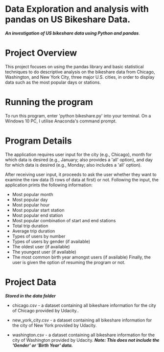 # Data Exploration and analysis with pandas on US Bikeshare Data.
***An investigation of US bikeshare data using Python and pandas***.

# Project Overview
This project focuses on using the pandas library and basic statistical techniques to do descriptive analysis on the bikeshare data from Chicago, Washington, and New York City, three major U.S. cities, in order to display data such as the most popular days or stations.
# Running the program
To run this program, enter 'python bikeshare.py' into your terminal. On a Windows 10 PC, I utilise Anaconda's command prompt.
# Program Details
The application requires user input for the city (e.g., Chicago), month for which data is desired (e.g., January; also provides a 'all' option), and day for which data is desired (e.g., Monday; also includes a 'all' option).

After receiving user input, it proceeds to ask the user whether they want to examine the raw data (5 rows of data at first) or not. Following the input, the application prints the following information:

* Most popular month
* Most popular day
* Most popular hour
* Most popular start station
* Most popular end station
* Most popular combination of start and end stations
* Total trip duration
* Average trip duration
* Types of users by number
* Types of users by gender (if available)
* The oldest user (if available)
* The youngest user (if available)
* The most common birth year amongst users (if available)
Finally, the user is given the option of resuming the program or not.
# Project Data
***Stored in the data folder*** 
* chicago.csv -  a dataset containing all bikeshare information for the city of Chicago provided by Udacity..

* new_york_city.csv -  a dataset containing all bikeshare information for the city of New York provided by Udacity.

* washington.csv - a dataset containing all bikeshare information for the city of Washington provided by Udacity. 
***Note: This does not include the 'Gender' or 'Birth Year' data.***
